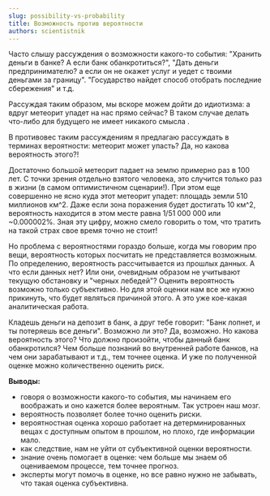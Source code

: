 ```yaml
---
slug: possibility-vs-probability
title: Возможность против вероятности
authors: scientistnik
---
```


Часто слышу рассуждения о возможности какого-то события: "Хранить деньги в банке? А если банк обанкротиться?", "Дать деньги предпринимателю? а если он не окажет услуг и уедет с твоими деньгами за границу". "Государство найдет способ отобрать последние сбережения" и т.д.<!--truncate-->

Рассуждая таким образом, мы вскоре можем дойти до идиотизма: а вдруг метеорит упадет на нас прямо сейчас? В таком случае делать что-либо для будущего не имеет никакого смысла .

В противовес таким рассуждениям я предлагаю рассуждать в терминах вероятности: метеорит может упасть? Да, но какова вероятность этого?!

Достаточно большой метеорит падает на землю примерно раз в 100 лет. С точки зрения отдельно взятого человека, это случится только раз в жизни (в самом оптимистичном сценарии!). При этом еще совершенно не ясно куда этот метеорит упадет: площадь земли 510 миллионов км^2. Даже если зона поражения будет достигать 10 км^2, вероятность находится в этом месте равна 1/51 000 000 или ~0.000002%. Зная эту цифру, можно смело говорить о том, что тратить на такой страх свое время точно не стоит!

Но проблема с вероятностями гораздо больше, когда мы говорим про вещи, вероятность которых посчитать не представляется возможным. По определению, вероятность рассчитывается из прошлых данных. А что если данных нет? Или они, очевидным образом не учитывают текущую обстановку и "черных лебедей"? Оценить вероятность возможно только субъективно. Но для этой оценки нам все же нужно прикинуть, что будет являться причиной этого. А это уже кое-какая аналитическая работа.

Кладешь деньги на депозит в банк, а друг тебе говорит: "Банк лопнет, и ты потеряешь все деньги". Возможно ли это? Да, возможно. Но какова вероятность этого? Что должно произойти, чтобы данный банк обанкротился? Чем больше познаний во внутренней работе банков, на чем они зарабатывают и т.д., тем точнее оценка. И уже по полученной оценке можно количественно оценить риск.

**Выводы:**
- говоря о возможности какого-то события, мы начинаем его воображать и оно кажется более вероятным. Так устроен наш мозг.
- вероятность позволяет более точно оценить риски.
- вероятностная оценка хорошо работает на детерминированных вещах с доступным опытом в прошлом, но плохо, где информации мало.
- как следствие, нам не уйти от субъективной оценки вероятности.
- знание очень помогает в оценке: чем больше мы знаем об оцениваемом процессе, тем точнее прогноз.
- эксперты могут помочь в оценке, но все равно нужно не забывать, что такая оценка субъективна.